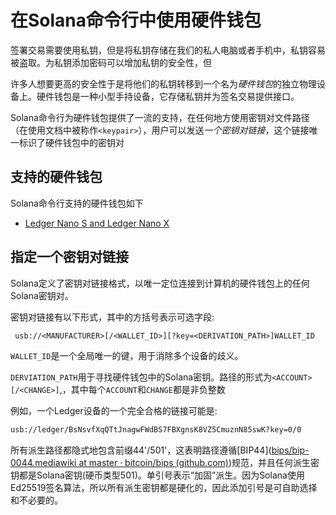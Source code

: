 # 在Solana命令行中使用硬件钱包

签署交易需要使用私钥，但是将私钥存储在我们的私人电脑或者手机中，私钥容易被盗取。为私钥添加密码可以增加私钥的安全性，但

许多人想要更高的安全性于是将他们的私钥转移到一个名为*硬件钱包*的独立物理设备上。硬件钱包是一种小型手持设备，它存储私钥并为签名交易提供接口。

Solana命令行为硬件钱包提供了一流的支持，在任何地方使用密钥对文件路径（在使用文档中被称作`<keypair>`），用户可以发送*一个密钥对链接*，这个链接唯一标识了硬件钱包中的密钥对

## 支持的硬件钱包[](#支持的硬件钱包)

Solana命令行支持的硬件钱包如下

- [Ledger Nano S and Ledger Nano X](https://docs.solanalabs.com/cli/wallets/hardware/ledger)

## 指定一个密钥对链接

Solana定义了密钥对链接格式，以唯一定位连接到计算机的硬件钱包上的任何Solana密钥对。

密钥对链接有以下形式，其中的方括号表示可选字段:

```txt
 usb://<MANUFACTURER>[/<WALLET_ID>][?key=<DERIVATION_PATH>]WALLET_ID
```

`WALLET_ID`是一个全局唯一的键，用于消除多个设备的歧义。

`DERVIATION_PATH`用于寻找硬件钱包中的Solana密钥。路径的形式为`<ACCOUNT>[/<CHANGE>]`,，其中每个`ACCOUNT`和`CHANGE`都是非负整数

例如，一个Ledger设备的一个完全合格的链接可能是:

```txt
usb://ledger/BsNsvfXqQTtJnagwFWdBS7FBXgnsK8VZ5CmuznN85swK?key=0/0
```

所有派生路径都隐式地包含前缀44'/501'，这表明路径遵循[BIP44]([bips/bip-0044.mediawiki at master · bitcoin/bips (github.com)](https://github.com/bitcoin/bips/blob/master/bip-0044.mediawiki))规范，并且任何派生密钥都是Solana密钥(硬币类型501)。单引号表示“加固”派生。因为Solana使用Ed25519签名算法，所以所有派生密钥都是硬化的，因此添加引号是可自助选择和不必要的。



